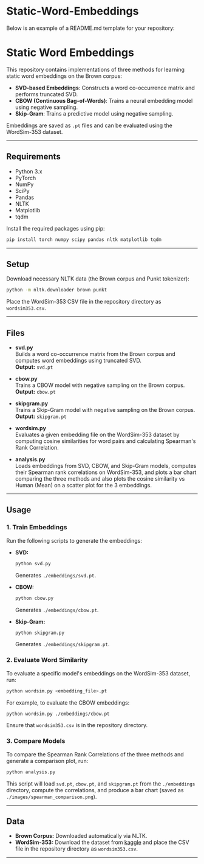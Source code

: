 # Static-Word-Embeddings

Below is an example of a README.md template for your repository:

# Static Word Embeddings

This repository contains implementations of three methods for learning static word embeddings on the Brown corpus:

- **SVD-based Embeddings**: Constructs a word co-occurrence matrix and performs truncated SVD.
- **CBOW (Continuous Bag-of-Words)**: Trains a neural embedding model using negative sampling.
- **Skip-Gram**: Trains a predictive model using negative sampling.

Embeddings are saved as `.pt` files and can be evaluated using the WordSim-353 dataset.

---

## Requirements

- Python 3.x
- PyTorch
- NumPy
- SciPy
- Pandas
- NLTK
- Matplotlib
- tqdm

Install the required packages using pip:

```bash
pip install torch numpy scipy pandas nltk matplotlib tqdm
```

---

## Setup

Download necessary NLTK data (the Brown corpus and Punkt tokenizer):

```bash
python -m nltk.downloader brown punkt
```

Place the WordSim-353 CSV file in the repository directory as `wordsim353.csv`.

---

## Files

- **svd.py**  
  Builds a word co-occurrence matrix from the Brown corpus and computes word embeddings using truncated SVD.  
  **Output:** `svd.pt`

- **cbow.py**  
  Trains a CBOW model with negative sampling on the Brown corpus.  
  **Output:** `cbow.pt`

- **skipgram.py**  
  Trains a Skip-Gram model with negative sampling on the Brown corpus.  
  **Output:** `skipgram.pt`

- **wordsim.py**  
  Evaluates a given embedding file on the WordSim-353 dataset by computing cosine similarities for word pairs and calculating Spearman's Rank Correlation.

- **analysis.py**  
  Loads embeddings from SVD, CBOW, and Skip-Gram models, computes their Spearman rank correlations on WordSim-353, and plots a bar chart comparing the three methods and also plots the cosine similarity vs Human (Mean) on a scatter plot for the 3 embeddings.

---

## Usage

### 1. Train Embeddings

Run the following scripts to generate the embeddings:

- **SVD:**
  ```bash
  python svd.py
  ```
  Generates `./embeddings/svd.pt`.

- **CBOW:**
  ```bash
  python cbow.py
  ```
  Generates `./embeddings/cbow.pt`.

- **Skip-Gram:**
  ```bash
  python skipgram.py
  ```
  Generates `./embeddings/skipgram.pt`.

### 2. Evaluate Word Similarity

To evaluate a specific model's embeddings on the WordSim-353 dataset, run:
  
```bash
python wordsim.py <embedding_file>.pt
```

For example, to evaluate the CBOW embeddings:
  
```bash
python wordsim.py ./embeddings/cbow.pt
```

Ensure that `wordsim353.csv` is in the repository directory.

### 3. Compare Models

To compare the Spearman Rank Correlations of the three methods and generate a comparison plot, run:

```bash
python analysis.py
```

This script will load `svd.pt`, `cbow.pt`, and `skipgram.pt` from the `./embeddings` directory, compute the correlations, and produce a bar chart (saved as `./images/spearman_comparison.png`).

---

## Data

- **Brown Corpus:** Downloaded automatically via NLTK.
- **WordSim-353:** Download the dataset from [kaggle](https://www.kaggle.com/datasets/julianschelb/wordsim353-crowd) and place the CSV file in the repository directory as `wordsim353.csv`.
---